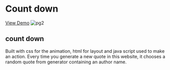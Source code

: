 
# Count down
[View Demo](https://zayzay.me/mom2/)
![pg2](https://user-images.githubusercontent.com/98326555/178494367-805d8860-39a7-45f2-98ac-7a190e7f1dc4.PNG)

## count down
Built with css for the animation, html for layout and java script used to make an action.
Every time you generate a new quote in this website, it chooses a random quote from generator containing an author name.
